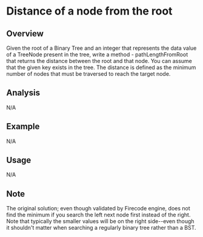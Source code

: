 # Distance of a node from the root 

Overview
---
Given the root of a Binary Tree  and an integer that represents the data value 
of a TreeNode present in the tree, write a method - pathLengthFromRoot that 
returns the distance between the root and that node. You can assume that 
the given key exists in the tree. The distance is defined as the minimum 
number of nodes that must be traversed to reach the target node.

Analysis
---
N/A

Example
---
N/A

Usage
---
N/A

Note
---
The original solution; even though validated by Firecode engine, does not find 
the minimum if you search the left next node first instead of the right. Note 
that typically the smaller values will be on the right side--even though it 
shouldn't matter when searching a regularly binary tree rather than a BST.
